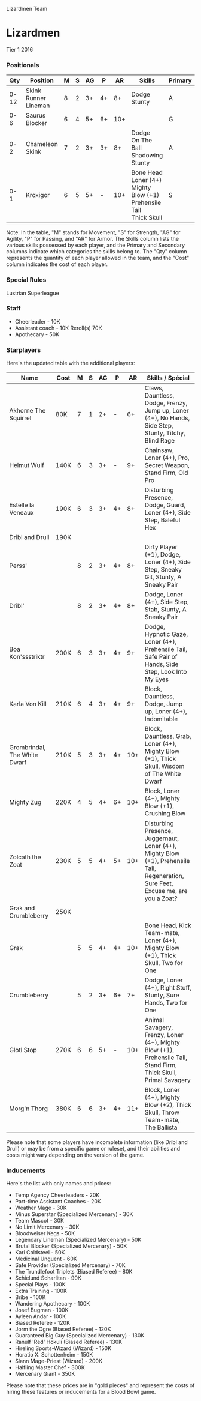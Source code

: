 ﻿
Lizardmen Team

# Lizardmen
Tier 1
2016
### Positionals


| Qty  | Position           | M | S | AG | P  | AR | Skills                                      | Primary | Secondary | Cost |
| ---- | ------------------ | - | - | -- | -- | -- | ------------------------------------------- | ------- | --------- | ---- |
| 0-12 | Skink Runner Lineman | 8 | 2 | 3+ | 4+ | 8+ | Dodge<br>Stunty                             | A       | G S P     | 60K  |
| 0-6  | Saurus Blocker      | 6 | 4 | 5+ | 6+ | 10+ |                                            | G       | S A       | 85K  |
| 0-2  | Chameleon Skink    | 7 | 2 | 3+ | 3+ | 8+ | Dodge<br>On The Ball<br>Shadowing<br>Stunty | A       | G S P     | 70K  |
| 0-1  | Kroxigor            | 6 | 5 | 5+ | -  | 10+ | Bone Head<br>Loner (4+)<br>Mighty Blow (+1)<br>Prehensile Tail<br>Thick Skull | S       | A G       | 140K |

Note: In the table, "M" stands for Movement, "S" for Strength, "AG" for Agility, "P" for Passing, and "AR" for Armor. The Skills column lists the various skills possessed by each player, and the Primary and Secondary columns indicate which categories the skills belong to. The "Qty" column represents the quantity of each player allowed in the team, and the "Cost" column indicates the cost of each player.
### Special Rules
Lustrian Superleague
### Staff
* Cheerleader - 10K
* Assistant coach - 10K
Reroll(s)
70K
* Apothecary  - 50K
### Starplayers
Here's the updated table with the additional players:

| Name                | Cost | M   | S   | AG  | P   | AR  | Skills / Spécial                            |
| ------------------- | ---- | --- | --- | --- | --- | --- | ------------------------------------------- |
| Akhorne The Squirrel| 80K  | 7   | 1   | 2+  | -   | 6+  | Claws, Dauntless, Dodge, Frenzy, Jump up, Loner (4+), No Hands, Side Step, Stunty, Titchy, Blind Rage |
| Helmut Wulf         | 140K | 6   | 3   | 3+  | -   | 9+  | Chainsaw, Loner (4+), Pro, Secret Weapon, Stand Firm, Old Pro                   |
| Estelle la Veneaux  | 190K | 6   | 3   | 3+  | 4+  | 8+  | Disturbing Presence, Dodge, Guard, Loner (4+), Side Step, Baleful Hex            |
| Dribl and Drull     | 190K |     |     |     |     |     |                                                                           |
| Perss'              |      | 8   | 2   | 3+  | 4+  | 8+  | Dirty Player (+1), Dodge, Loner (4+), Side Step, Sneaky Git, Stunty, A Sneaky Pair |
| Dribl'              |      | 8   | 2   | 3+  | 4+  | 8+  | Dodge, Loner (4+), Side Step, Stab, Stunty, A Sneaky Pair                     |
| Boa Kon'ssstriktr   | 200K | 6   | 3   | 3+  | 4+  | 9+  | Dodge, Hypnotic Gaze, Loner (4+), Prehensile Tail, Safe Pair of Hands, Side Step, Look Into My Eyes |
| Karla Von Kill      | 210K | 6   | 4   | 3+  | 4+  | 9+  | Block, Dauntless, Dodge, Jump up, Loner (4+), Indomitable                    |
| Grombrindal, The White Dwarf | 210K | 5 | 3 | 3+  | 4+  | 10+ | Block, Dauntless, Grab, Loner (4+), Mighty Blow (+1), Thick Skull, Wisdom of The White Dwarf |
| Mighty Zug          | 220K | 4   | 5   | 4+  | 6+  | 10+ | Block, Loner (4+), Mighty Blow (+1), Crushing Blow                             |
| Zolcath the Zoat    | 230K | 5   | 5   | 4+  | 5+  | 10+ | Disturbing Presence, Juggernaut, Loner (4+), Mighty Blow (+1), Prehensile Tail, Regeneration, Sure Feet, Excuse me, are you a Zoat? |
| Grak and Crumbleberry | 250K |  |   |  |   |  |   |                               |
| Grak                |      | 5   | 5   | 4+  | 4+  | 10+ | Bone Head, Kick Team-mate, Loner (4+), Mighty Blow (+1), Thick Skull, Two for One |
| Crumbleberry        |      | 5   | 2   | 3+  | 6+  | 7+  | Dodge, Loner (4+), Right Stuff, Stunty, Sure Hands, Two for One                |
| Glotl Stop          | 270K | 6   | 6   | 5+  | -   | 10+ | Animal Savagery, Frenzy, Loner (4+), Mighty Blow (+1), Prehensile Tail, Stand Firm, Thick Skull, Primal Savagery |
| Morg'n Thorg        | 380K | 6   | 6   | 3+  | 4+  | 11+ | Block, Loner (4+), Mighty Blow (+2), Thick Skull, Throw Team-mate, The Ballista|

Please note that some players have incomplete information (like Dribl and Drull) or may be from a specific game or ruleset, and their abilities and costs might vary depending on the version of the game.
### Inducements
Here's the list with only names and prices:

* Temp Agency Cheerleaders - 20K
* Part-time Assistant Coaches - 20K
* Weather Mage - 30K
* Minus Superstar (Specialized Mercenary) - 30K
* Team Mascot - 30K
* No Limit Mercenary - 30K
* Bloodweiser Kegs - 50K
* Legendary Lineman (Specialized Mercenary) - 50K
* Brutal Blocker (Specialized Mercenary) - 50K
* Kari Coldsteel - 50K
* Medicinal Unguent - 60K
* Safe Provider (Specialized Mercenary) - 70K
* The Trundlefoot Triplets (Biased Referee) - 80K
* Schielund Scharlitan - 90K
* Special Plays - 100K
* Extra Training - 100K
* Bribe - 100K
* Wandering Apothecary - 100K
* Josef Bugman - 100K
* Ayleen Andar - 100K
* Biased Referee - 120K
* Jorm the Ogre (Biased Referee) - 120K
* Guaranteed Big Guy (Specialized Mercenary) - 130K
* Ranulf 'Red' Hokuli (Biased Referee) - 130K
* Hireling Sports-Wizard (Wizard) - 150K
* Horatio X. Schottenheim - 150K
* Slann Mage-Priest (Wizard) - 200K
* Halfling Master Chef - 300K
* Mercenary Giant - 350K

Please note that these prices are in "gold pieces" and represent the costs of hiring these features or inducements for a Blood Bowl game.